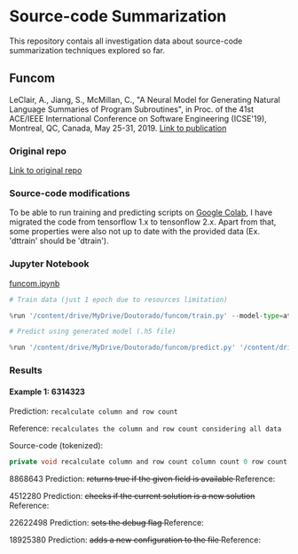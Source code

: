 # Source-code Summarization
This repository contais all investigation data about source-code summarization techniques explored so far.

## Funcom

LeClair, A., Jiang, S., McMillan, C., "A Neural Model for Generating Natural Language Summaries of Program Subroutines", in Proc. of the 41st ACE/IEEE International Conference on Software Engineering (ICSE'19), Montreal, QC, Canada, May 25-31, 2019.
[Link to publication](https://arxiv.org/abs/1902.01954)

### Original repo
[Link to original repo](https://github.com/mcmillco/funcom)

### Source-code modifications
To be able to run training and predicting scripts on [Google Colab](https://colab.research.google.com), I have migrated the code from tensorflow 1.x to tensonflow 2.x. Apart from that, some properties were also not up to date with the provided data (Ex. 'dttrain' should be 'dtrain').

### Jupyter Notebook

[funcom.ipynb](https://colab.research.google.com/drive/18PP0Tz1ZGBA36ymXQ97opweQPqp5ul4P#scrollTo=D8hetAatfQYc)

```python
# Train data (just 1 epoch due to resources limitation)

%run '/content/drive/MyDrive/Doutorado/funcom/train.py' --model-type=attendgru --epochs=1 --gpu=0
```
```python
# Predict using generated model (.h5 file)

%run '/content/drive/MyDrive/Doutorado/funcom/predict.py' '/content/drive/MyDrive/Doutorado/funcom_scratch/data/outdir/models/attendgru_E01_1662135594.h5' --gpu=0
```
### Results

#### Example 1: 6314323
Prediction: `recalculate column and row count`

Reference:  `recalculates the column and row count considering all data`

Source-code (tokenized):
```java
private void recalculate column and row count column count 0 row count 0 for presented data data map data by id values change column and row count for data data
```

8868643
Prediction: <s> returns true if the given field is available </s>
Reference:  

4512280
Prediction: <s> checks if the current solution is a new solution </s>
Reference:

22622498
Prediction: <s> sets the debug flag </s>
Reference:

18925380
Prediction: <s> adds a new configuration to the file </s>
Reference: 
